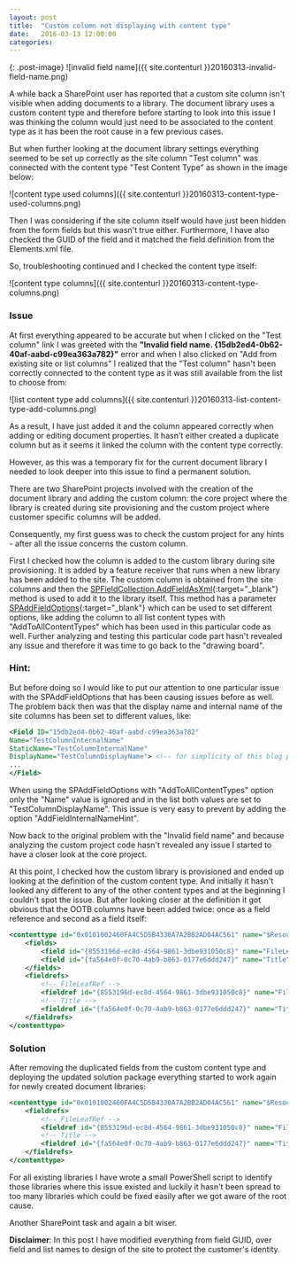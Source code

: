 ```yaml
---
layout: post
title:  "Custom column not displaying with content type"
date:   2016-03-13 12:00:00
categories: 
---
```

{: .post-image}
![invalid field name]({{ site.contenturl }}20160313-invalid-field-name.png)

A while back a SharePoint user has reported that a custom site column isn't visible when adding documents to a library. The document library uses a custom content type and therefore before starting to look into this issue I was thinking the column would just need to be associated to the content type as it has been the root cause in a few previous cases.

<!--more-->

But when further looking at the document library settings everything seemed to be set up correctly as the site column "Test column" was connected with the content type "Test Content Type" as shown in the image below:

![content type used columns]({{ site.contenturl }}20160313-content-type-used-columns.png)

Then I was considering if the site column itself would have just been hidden from the form fields but this wasn't true either. Furthermore, I have also checked the GUID of the field and it matched the field definition from the Elements.xml file.

So, troubleshooting continued and I checked the content type itself:

![content type columns]({{ site.contenturl }}20160313-content-type-columns.png)

### [](#header-3)Issue

At first everything appeared to be accurate but when I clicked on the "Test column" link I was greeted with the **"Invalid field name. {15db2ed4-0b62-40af-aabd-c99ea363a782}"** error and when I also clicked on "Add from existing site or list columns" I realized that the "Test column" hasn't been correctly connected to the content type as it was still available from the list to choose from:

![list content type add columns]({{ site.contenturl }}20160313-list-content-type-add-columns.png)

As a result, I have just added it and the column appeared correctly when adding or editing document properties. It hasn't either created a duplicate column but as it seems it linked the column with the content type correctly.

However, as this was a temporary fix for the current document library I needed to look deeper into this issue to find a permanent solution.

There are two SharePoint projects involved with the creation of the document library and adding the custom column: the core project where the library is created during site provisioning and the custom project where customer specific columns will be added.

Consequently, my first guess was to check the custom project for any hints - after all the issue concerns the custom column. 

First I checked how the column is added to the custom library during site provisioning. It is added by a feature receiver that runs when a new library has been added to the site. The custom column is obtained from the site columns and then the
[SPFieldCollection.AddFieldAsXml](https://msdn.microsoft.com/en-us/library/office/ms472543.aspx){:target="_blank"} method is used to add it to the library itself. 
This method has a parameter [SPAddFieldOptions](https://msdn.microsoft.com/en-us/library/office/microsoft.sharepoint.spaddfieldoptions.aspx){:target="_blank"} which can be used to set different options, like adding the column to all list content types with "AddToAllContentTypes" which has been used in this particular code as well.
Further analyzing and testing this particular code part hasn't revealed any issue and therefore it was time to go back to the "drawing board".

### [](#header-4)Hint:

But before doing so I would like to put our attention to one particular issue with the SPAddFieldOptions that has been causing issues before as well. The problem back then was that the display name and internal name of the site columns has been set to different values, like:

```xml
<Field ID="15db2ed4-0b62-40af-aabd-c99ea363a782"
Name="TestColumnInternalName"
StaticName="TestColumnInternalName"
DisplayName="TestColumnDisplayName"> <!-- for simplicity of this blog post but usually set via resource file -->
...
</Field>
```

When using the SPAddFieldOptions with "AddToAllContentTypes" option only the "Name" value is ignored and in the list both values are set to "TestColumnDisplayName". This issue is very easy to prevent by adding the option "AddFieldInternalNameHint".


Now back to the original problem with the "Invalid field name" and because analyzing the custom project code hasn't revealed any issue I started to have a closer look at the core project.

At this point, I checked how the custom library is provisioned and ended up looking at the definition of the custom content type. And initially it hasn't looked any different to any of the other content types and at the beginning I couldn't spot the issue. But after looking closer at the definition it got obvious that the OOTB columns have been added twice: once as a field reference and second as a field itself:

```xml
<contenttype id="0x0101002460FA4C5D5B4330A7A2BB2AD04AC561" name="$Resources:ResourceFile,contenttype_testcontenttype_name;" group="$Resources:ResourceFile,contenttype_group_name;" description="" inherits="TRUE" version="0">
    <fields>
        <field id="{8553196d-ec8d-4564-9861-3dbe931050c8}" name="FileLeafRef" sourceid="http://schemas.microsoft.com/sharepoint/v3" staticname="FileLeafRef" group="_Hidden" showinfiledlg="FALSE" showinversionhistory="FALSE" type="File" displayname="$Resources:core,Name;" authoringinfo="$Resources:core,for_use_in_forms;" list="Docs" fieldref="ID" showfield="LeafName" joincolname="DoclibRowId" joinrowordinal="0" jointype="INNER" required="TRUE"></field>
        <field id="{fa564e0f-0c70-4ab9-b863-0177e6ddd247}" name="Title" sourceid="http://schemas.microsoft.com/sharepoint/v3" staticname="Title" group="_Hidden" type="Text" displayname="$Resources:core,Title;" required="TRUE" frombasetype="TRUE"></field>
    </fields>
    <fieldrefs>
        <!-- FileLeafRef -->
        <fieldref id="{8553196d-ec8d-4564-9861-3dbe931050c8}" name="FileLeafRef" required="TRUE"></fieldref>
        <!-- Title -->
        <fieldref id="{fa564e0f-0c70-4ab9-b863-0177e6ddd247}" name="Title" required="FALSE" showinnewform="FALSE" showineditform="TRUE"></fieldref>
    </fieldrefs>
</contenttype>
```

### [](#header-3)Solution

After removing the duplicated fields from the custom content type and deploying the updated solution package everything started to work again for newly created document libraries:

```xml
<contenttype id="0x0101002460FA4C5D5B4330A7A2BB2AD04AC561" name="$Resources:ResourceFile,contenttype_testcontenttype_name;" group="$Resources:ResourceFile,contenttype_group_name;" description="" inherits="TRUE" version="0">
    <fieldrefs>
        <!-- FileLeafRef -->
        <fieldref id="{8553196d-ec8d-4564-9861-3dbe931050c8}" name="FileLeafRef" required="TRUE"></fieldref>
        <!-- Title -->
        <fieldref id="{fa564e0f-0c70-4ab9-b863-0177e6ddd247}" name="Title" required="FALSE" showinnewform="FALSE" showineditform="TRUE"></fieldref>
    </fieldrefs>
</contenttype>
```

For all existing libraries I have wrote a small PowerShell script to identify those libraries where this issue existed and luckily it hasn't been spread to too many libraries which could be fixed easily after we got aware of the root cause.

Another SharePoint task and again a bit wiser.

**Disclaimer**: In this post I have modified everything from field GUID, over field and list names to design of the site to protect the customer's identity.